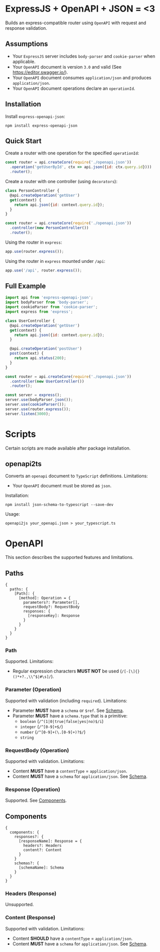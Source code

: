 # ExpressJS + OpenAPI + JSON = <3

Builds an express-compatible router using `OpenAPI` with request and response validation.

## Assumptions

* Your `ExpressJS` server includes `body-parser` and `cookie-parser` when applicable.
* Your `OpenAPI` document is version `3.0` and valid (See https://editor.swagger.io/).
* Your `OpenAPI` document consumes `application/json` and produces `application/json`.
* Your `OpenAPI` document operations declare an  `operationId`.

## Installation

Install `express-openapi-json`:

```
npm install express-openapi-json
```

## Quick Start

Create a router with one operation for the specified `operationId`:

```js
const router = api.createCore(require('./openapi.json'))
  .operation('getUserById', ctx => api.json({id: ctx.query.id})))
  .router();
```

Create a router with one controller (using `decorators`):

```js
class PersonController {
  @api.createOperation('getUser')
  get(context) {
    return api.json({id: context.query.id});
  }
}

const router = api.createCore(require('./openapi.json'))
  .controller(new PersonController())
  .router();
```

Using the router in `express`:

```js
app.use(router.express());
```

Using the router in `express` mounted under `/api`:

```js
app.use('/api', router.express());
```

## Full Example

```js
import api from 'express-openapi-json';
import bodyParser from 'body-parser';
import cookieParser from 'cookie-parser';
import express from 'express';

class UserController {
  @api.createOperation('getUser')
  get(context) {
    return api.json({id: context.query.id});
  }

  @api.createOperation('postUser')
  post(context) {
    return api.status(200);
  }
}

const router = api.createCore(require('./openapi.json'))
  .controller(new UserController())
  .router();

const server = express();
server.use(bodyParser.json());
server.use(cookieParser());
server.use(router.express());
server.listen(3000);
```

# Scripts

Certain scripts are made available after package installation.

## openapi2ts

Converts an `openapi` document to `TypeScript` definitions. Limitations:

* Your `OpenAPI` document must be stored as `json`.

Installation:

    npm install json-schema-to-typescript --save-dev

Usage:

    openapi2js your_openapi.json > your_typescript.ts

# OpenAPI

This section describes the supported features and limitations.

## Paths

    {
      paths: {
        [Path]: {
          [method]: Operation = {
            parameters?: Parameter[],
            requestBody?: RequestBody
            responses: {
              [responseKey]: Response
            }
          }
        }
      }
    }

### Path

Supported. Limitations:

  * Regular expression characters **MUST NOT** be used (`/[-[\]{}()*+?.,\\^$|#\s]/`).

### Parameter (Operation)

Supported with validation (including `required`). Limitations:

* Parameter **MUST** have a `schema` or `$ref`. See [Schema](#Schema).
* Parameter **MUST** have a `schema.type` that is a primitive:
  * `boolean` (`/^(1|0|true|false|yes|no)$/i`)
  * `integer` (`/^[0-9]+$/`)
  * `number` (`/^[0-9]+(\.[0-9]+)?$/`)
  * `string`

### RequestBody (Operation)

Supported with validation. Limitations:

* Content **MUST** have a `contentType` = `application/json`.
* Content **MUST** have a `schema` for `application/json`. See [Schema](#Schema).

### Response (Operation)

Supported. See [Components](#Components).

## Components

    {
      components: {
        responses?: {
          [responseName]: Response = {
            headers?: Headers
            content?: Content
          }
        }
        schemas?: {
          [schemaName]: Schema
        }
      }
    }

### Headers (Response)

Unsupported.

### Content (Response)

Supported with validation. Limitations:

* Content **SHOULD** have a `contentType` = `application/json`.
* Content **MUST** have a `schema` for `application/json`. See [Schema](#Schema).
